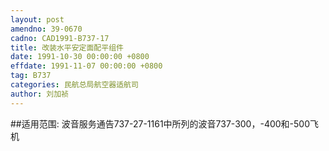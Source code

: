 ```yaml
---
layout: post
amendno: 39-0670
cadno: CAD1991-B737-17
title: 改装水平安定面配平组件
date: 1991-10-30 00:00:00 +0800
effdate: 1991-11-07 00:00:00 +0800
tag: B737
categories: 民航总局航空器适航司
author: 刘加祯
---
```


##适用范围:
波音服务通告737-27-1161中所列的波音737-300，-400和-500飞机

